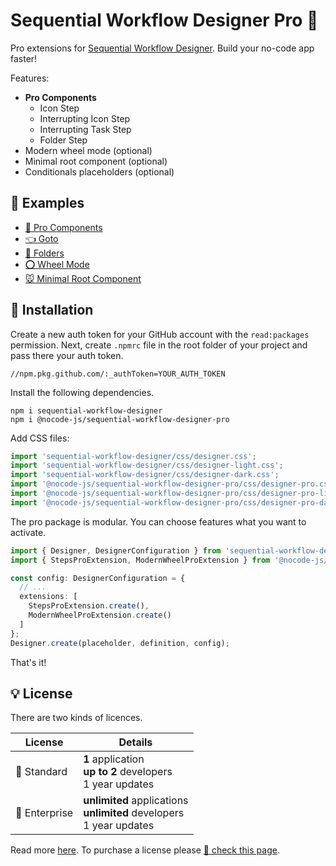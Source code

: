 # Sequential Workflow Designer Pro 🤩

Pro extensions for [Sequential Workflow Designer](https://github.com/nocode-js/sequential-workflow-designer). Build your no-code app faster!

Features:

* **Pro Components**
  * Icon Step
  * Interrupting Icon Step
  * Interrupting Task Step
  * Folder Step
* Modern wheel mode (optional)
* Minimal root component (optional)
* Conditionals placeholders (optional)

## 👀 Examples

* [🤩 Pro Components](https://nocode-js.github.io/sequential-workflow-designer-pro-demo/examples/webpack/public/pro-components.html)
* [👈 Goto](https://nocode-js.github.io/sequential-workflow-designer-pro-demo/examples/webpack/public/goto.html)
* [📁 Folders](https://nocode-js.github.io/sequential-workflow-designer-pro-demo/examples/webpack/public/folders.html)
* [⭕ Wheel Mode](https://nocode-js.github.io/sequential-workflow-designer-pro-demo/examples/webpack/public/wheel-mode.html)
* [🐭 Minimal Root Component](https://nocode-js.github.io/sequential-workflow-designer-pro-demo/examples/webpack/public/minimal-root-component.html)

## 🚀 Installation

Create a new auth token for your GitHub account with the `read:packages` permission. Next, create `.npmrc` file in the root folder of your project and pass there your auth token.

```
//npm.pkg.github.com/:_authToken=YOUR_AUTH_TOKEN
```

Install the following dependencies.

```
npm i sequential-workflow-designer
npm i @nocode-js/sequential-workflow-designer-pro
```

Add CSS files:

```ts
import 'sequential-workflow-designer/css/designer.css';
import 'sequential-workflow-designer/css/designer-light.css';
import 'sequential-workflow-designer/css/designer-dark.css';
import '@nocode-js/sequential-workflow-designer-pro/css/designer-pro.css';
import '@nocode-js/sequential-workflow-designer-pro/css/designer-pro-light.css';
import '@nocode-js/sequential-workflow-designer-pro/css/designer-pro-dark.css';
```

The pro package is modular. You can choose features what you want to activate.

```ts
import { Designer, DesignerConfiguration } from 'sequential-workflow-designer';
import { StepsProExtension, ModernWheelProExtension } from '@nocode-js/sequential-workflow-designer-pro';

const config: DesignerConfiguration = {
  // ...
  extensions: [
    StepsProExtension.create(),
    ModernWheelProExtension.create()
  ]
};
Designer.create(placeholder, definition, config);
```

That's it!

## 💡 License

There are two kinds of licences.

| License          | Details |
| ---------------- | - |
| 🍰 Standard      | **1** application<br />**up to 2** developers<br />1 year updates |
| 🎂 Enterprise    | **unlimited** applications<br />**unlimited** developers<br />1 year updates |

Read more [here](./LICENSE). To purchase a license please [🛒 check this page](https://nocode-js.n4no.com/sequential-workflow-designer-pro-pricing).
